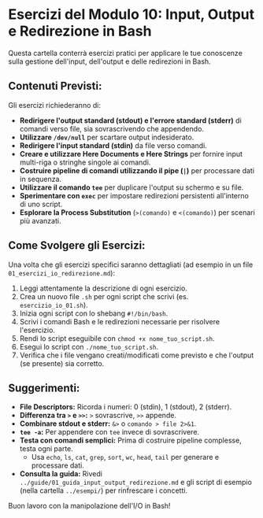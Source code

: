 # Esercizi del Modulo 10: Input, Output e Redirezione in Bash

Questa cartella conterrà esercizi pratici per applicare le tue conoscenze sulla gestione dell'input, dell'output e delle redirezioni in Bash.

## Contenuti Previsti:

Gli esercizi richiederanno di:

*   **Redirigere l'output standard (stdout) e l'errore standard (stderr)** di comandi verso file, sia sovrascrivendo che appendendo.
*   **Utilizzare `/dev/null`** per scartare output indesiderato.
*   **Redirigere l'input standard (stdin)** da file verso comandi.
*   **Creare e utilizzare Here Documents e Here Strings** per fornire input multi-riga o stringhe singole ai comandi.
*   **Costruire pipeline di comandi utilizzando il pipe (`|`)** per processare dati in sequenza.
*   **Utilizzare il comando `tee`** per duplicare l'output su schermo e su file.
*   **Sperimentare con `exec`** per impostare redirezioni persistenti all'interno di uno script.
*   **Esplorare la Process Substitution** (`>(comando)` e `<(comando)`) per scenari più avanzati.

## Come Svolgere gli Esercizi:

Una volta che gli esercizi specifici saranno dettagliati (ad esempio in un file `01_esercizi_io_redirezione.md`):

1.  Leggi attentamente la descrizione di ogni esercizio.
2.  Crea un nuovo file `.sh` per ogni script che scrivi (es. `esercizio_io_01.sh`).
3.  Inizia ogni script con lo shebang `#!/bin/bash`.
4.  Scrivi i comandi Bash e le redirezioni necessarie per risolvere l'esercizio.
5.  Rendi lo script eseguibile con `chmod +x nome_tuo_script.sh`.
6.  Esegui lo script con `./nome_tuo_script.sh`.
7.  Verifica che i file vengano creati/modificati come previsto e che l'output (se presente) sia corretto.

## Suggerimenti:

*   **File Descriptors:** Ricorda i numeri: 0 (stdin), 1 (stdout), 2 (stderr).
*   **Differenza tra `>` e `>>`:** `>` sovrascrive, `>>` appende.
*   **Combinare stdout e stderr:** `&>` o `comando > file 2>&1`.
*   **`tee -a`:** Per appendere con `tee` invece di sovrascrivere.
*   **Testa con comandi semplici:** Prima di costruire pipeline complesse, testa ogni parte.
    *   Usa `echo`, `ls`, `cat`, `grep`, `sort`, `wc`, `head`, `tail` per generare e processare dati.
*   **Consulta la guida:** Rivedi `../guide/01_guida_input_output_redirezione.md` e gli script di esempio (nella cartella `../esempi/`) per rinfrescare i concetti.

Buon lavoro con la manipolazione dell'I/O in Bash!
